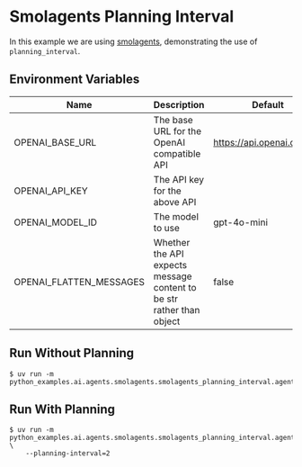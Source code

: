 # Smolagents Planning Interval

In this example we are using [smolagents](https://github.com/huggingface/smolagents), demonstrating the use of `planning_interval`.

## Environment Variables

| Name | Description | Default |
| ---- | ----------- | ------- |
| OPENAI_BASE_URL | The base URL for the OpenAI compatible API | https://api.openai.com/v1 |
| OPENAI_API_KEY | The API key for the above API | |
| OPENAI_MODEL_ID | The model to use | gpt-4o-mini |
| OPENAI_FLATTEN_MESSAGES | Whether the API expects message content to be str rather than object | false |

## Run Without Planning

```console
$ uv run -m python_examples.ai.agents.smolagents.smolagents_planning_interval.agent
```

## Run With Planning

```console
$ uv run -m python_examples.ai.agents.smolagents.smolagents_planning_interval.agent \
    --planning-interval=2
```
